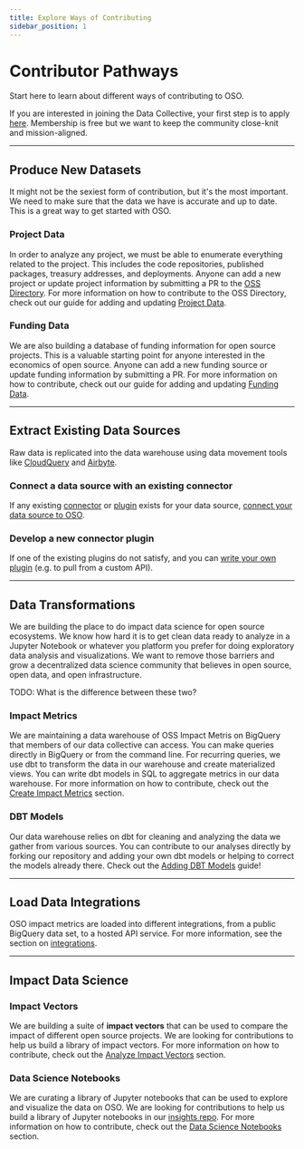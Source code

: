 ```yaml
---
title: Explore Ways of Contributing
sidebar_position: 1
---
```


# Contributor Pathways

Start here to learn about different ways of contributing to OSO.

If you are interested in joining the Data Collective, your first step is to apply [here](https://www.kariba.network/). Membership is free but we want to keep the community close-knit and mission-aligned.

---

## Produce New Datasets

It might not be the sexiest form of contribution, but it's the most important. We need to make sure that the data we have is accurate and up to date. This is a great way to get started with OSO.

### Project Data

In order to analyze any project, we must be able to enumerate everything related to the project. This includes the code repositories, published packages, treasury addresses, and deployments. Anyone can add a new project or update project information by submitting a PR to the [OSS Directory](https://github.com/opensource-observer/oss-directory). For more information on how to contribute to the OSS Directory, check out our guide for adding and updating [Project Data](./produce/project-data).

### Funding Data

We are also building a database of funding information for open source projects. This is a valuable starting point for anyone interested in the economics of open source. Anyone can add a new funding source or update funding information by submitting a PR. For more information on how to contribute, check out our guide for adding and updating [Funding Data](./produce/funding-data).

---

## Extract Existing Data Sources

Raw data is replicated into the data warehouse using data movement tools like [CloudQuery](https://cloudquery.io/) and [Airbyte](https://airbyte.com/).

### Connect a data source with an existing connector

If any existing [connector](https://airbyte.com/connectors) or [plugin](https://hub.cloudquery.io/plugins/source) exists for your data source, [connect your data source to OSO](./extract/connect-your-data).

### Develop a new connector plugin

If one of the existing plugins do not satisfy, and you can [write your own plugin](./extract/write-data-connector.md) (e.g. to pull from a custom API).

---

## Data Transformations

We are building the place to do impact data science for open source ecosystems. We know how hard it is to get clean data ready to analyze in a Jupyter Notebook or whatever you platform you prefer for doing exploratory data analysis and visualizations. We want to remove those barriers and grow a decentralized data science community that believes in open source, open data, and open infrastructure.

TODO: What is the difference between these two?

### Impact Metrics

We are maintaining a data warehouse of OSS Impact Metris on BigQuery that members of our data collective can access. You can make queries directly in BigQuery or from the command line. For recurring queries, we use dbt to transform the data in our warehouse and create materialized views. You can write dbt models in SQL to aggregate metrics in our data warehouse. For more information on how to contribute, check out the [Create Impact Metrics](./transform/create-impact-metrics) section.

### DBT Models

Our data warehouse relies on dbt for cleaning and analyzing the data we gather from various sources. You can contribute to our analyses directly by forking our repository and adding your own dbt models or helping to correct the models already there. Check out the [Adding DBT Models](./transform/adding-dbt-models) guide!

---

## Load Data Integrations

OSO impact metrics are loaded into different integrations, from a public BigQuery data set, to a hosted API service.
For more information, see the section on [integrations](../integrate/getting-started).

---

## Impact Data Science

### Impact Vectors

We are building a suite of **impact vectors** that can be used to compare the impact of different open source projects. We are looking for contributions to help us build a library of impact vectors. For more information on how to contribute, check out the [Analyze Impact Vectors](./data-science/analyze-impact-vectors) section.

### Data Science Notebooks

We are curating a library of Jupyter notebooks that can be used to explore and visualize the data on OSO. We are looking for contributions to help us build a library of Jupyter notebooks in our [insights repo](https://github.com/opensource-observer/insights). For more information on how to contribute, check out the [Data Science Notebooks](./data-science/notebooks) section.

